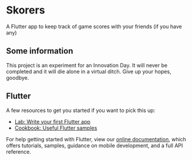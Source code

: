 # Skorers

A Flutter app to keep track of game scores with your friends (if you have any)

## Some information

This project is an experiment for an Innovation Day.
It will never be completed and it will die alone in a virtual ditch.
Give up your hopes, goodbye.

## Flutter

A few resources to get you started if you want to pick this up:

- [Lab: Write your first Flutter app](https://flutter.dev/docs/get-started/codelab)
- [Cookbook: Useful Flutter samples](https://flutter.dev/docs/cookbook)

For help getting started with Flutter, view our
[online documentation](https://flutter.dev/docs), which offers tutorials,
samples, guidance on mobile development, and a full API reference.
